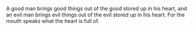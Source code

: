 

A good man brings good things out of the good stored up in his heart, and 
an evil man brings evil things out of the evil stored up in his heart. 
For the mouth speaks what the heart is full of.
